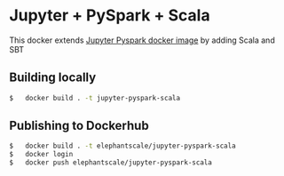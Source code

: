 # Jupyter + PySpark + Scala

This docker extends [Jupyter Pyspark docker image](https://hub.docker.com/r/jupyter/pyspark-notebook) by adding Scala and SBT

## Building locally

```bash
$   docker build . -t jupyter-pyspark-scala
```

## Publishing to Dockerhub

```bash
$   docker build . -t elephantscale/jupyter-pyspark-scala
$   docker login
$   docker push elephantscale/jupyter-pyspark-scala
```
